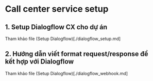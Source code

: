 # Call center service setup

## 1. Setup Dialogflow CX cho dự án
Tham khảo file (Setup Dialogflow)[./dialogflow_setup.md]

## 2. Hướng dẫn viết format request/response để kết hợp với Dialogflow
Tham khảo file (Setup Dialogflow)[./dialogflow_webhook.md]